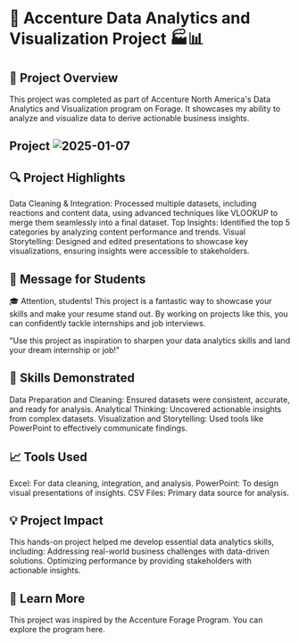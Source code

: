 # 🚀 Accenture Data Analytics and Visualization Project 🏭📊
## 🌟 Project Overview
This project was completed as part of Accenture North America's Data Analytics and Visualization program on Forage. It showcases my ability to analyze and visualize data to derive actionable business insights.
## Project ![2025-01-07](https://github.com/user-attachments/assets/c912ff8c-0b1c-4e6f-b535-db1cf3802870)

## 🔍 Project Highlights
Data Cleaning & Integration: Processed multiple datasets, including reactions and content data, using advanced techniques like VLOOKUP to merge them seamlessly into a final dataset.
Top Insights: Identified the top 5 categories by analyzing content performance and trends.
Visual Storytelling: Designed and edited presentations to showcase key visualizations, ensuring insights were accessible to stakeholders.
## 🙌 Message for Students
🎓 Attention, students! This project is a fantastic way to showcase your skills and make your resume stand out. By working on projects like this, you can confidently tackle internships and job interviews.

"Use this project as inspiration to sharpen your data analytics skills and land your dream internship or job!"
## 🎯 Skills Demonstrated
Data Preparation and Cleaning: Ensured datasets were consistent, accurate, and ready for analysis.
Analytical Thinking: Uncovered actionable insights from complex datasets.
Visualization and Storytelling: Used tools like PowerPoint to effectively communicate findings.
## 📈 Tools Used
Excel: For data cleaning, integration, and analysis.
PowerPoint: To design visual presentations of insights.
CSV Files: Primary data source for analysis.
## 💡 Project Impact
This hands-on project helped me develop essential data analytics skills, including:
Addressing real-world business challenges with data-driven solutions.
Optimizing performance by providing stakeholders with actionable insights.
## 📌 Learn More
This project was inspired by the Accenture Forage Program. You can explore the program here.
